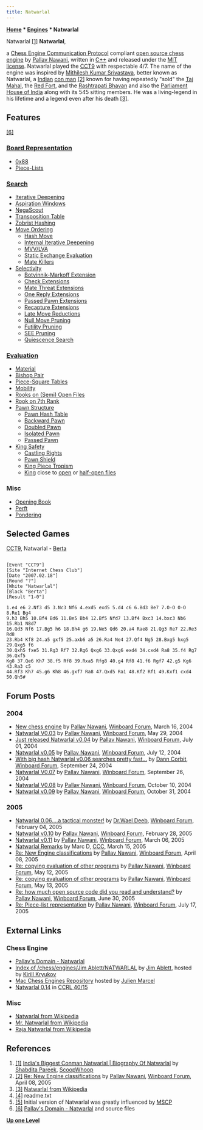 ```yaml
---
title: Natwarlal
---
```

**[Home](Home "Home") \* [Engines](Engines "Engines") \* Natwarlal**



 [](File:Natwarlal.jpg) Natwarlal <a id="cite-note-1" href="#cite-ref-1">[1]</a> 
**Natwarlal**,  

a [Chess Engine Communication Protocol](Chess_Engine_Communication_Protocol "Chess Engine Communication Protocol") compliant [open source chess engine](Category:Open_Source "Category:Open Source") by [Pallav Nawani](Pallav_Nawani "Pallav Nawani"), written in [C++](Cpp "Cpp") and released under the [MIT license](Massachusetts_Institute_of_Technology#License "Massachusetts Institute of Technology"). Natwarlal played the [CCT9](CCT9 "CCT9") with respectable 4/7. 
The name of the engine was inspired by [Mithilesh Kumar Srivastava](https://en.wikipedia.org/wiki/Natwarlal), better known as Natwarlal, a [Indian](https://en.wikipedia.org/wiki/India) [con man](https://en.wikipedia.org/wiki/Confidence_trick) <a id="cite-note-2" href="#cite-ref-2">[2]</a> known for having repeatedly "sold" the [Taj Mahal](https://en.wikipedia.org/wiki/Taj_Mahal), the [Red Fort](https://en.wikipedia.org/wiki/Red_Fort), and the [Rashtrapati Bhavan](https://en.wikipedia.org/wiki/Rashtrapati_Bhavan) and also the [Parliament House of India](https://en.wikipedia.org/wiki/Sansad_Bhavan) along with its 545 sitting members. He was a living-legend in his lifetime and a legend even after his death <a id="cite-note-3" href="#cite-ref-3">[3]</a>. 



## Features


<a id="cite-note-6" href="#cite-ref-6">[6]</a>



### [Board Representation](Board_Representation "Board Representation")


* [0x88](0x88 "0x88")
* [Piece-Lists](Piece-Lists "Piece-Lists")


### [Search](Search "Search")


* [Iterative Deepening](Iterative_Deepening "Iterative Deepening")
* [Aspiration Windows](Aspiration_Windows "Aspiration Windows")
* [NegaScout](NegaScout "NegaScout")
* [Transposition Table](Transposition_Table "Transposition Table")
* [Zobrist Hashing](Zobrist_Hashing "Zobrist Hashing")
* [Move Ordering](Move_Ordering "Move Ordering")
	+ [Hash Move](Hash_Move "Hash Move")
	+ [Internal Iterative Deepening](Internal_Iterative_Deepening "Internal Iterative Deepening")
	+ [MVV/LVA](MVV-LVA "MVV-LVA")
	+ [Static Exchange Evaluation](Static_Exchange_Evaluation "Static Exchange Evaluation")
	+ [Mate Killers](Mate_Killers "Mate Killers")
* [Selectivity](Selectivity "Selectivity")
	+ [Botvinnik-Markoff Extension](Botvinnik-Markoff_Extension "Botvinnik-Markoff Extension")
	+ [Check Extensions](Check_Extensions "Check Extensions")
	+ [Mate Threat Extensions](Mate_Threat_Extensions "Mate Threat Extensions")
	+ [One Reply Extensions](One_Reply_Extensions "One Reply Extensions")
	+ [Passed Pawn Extensions](Passed_Pawn_Extensions "Passed Pawn Extensions")
	+ [Recapture Extensions](Recapture_Extensions "Recapture Extensions")
	+ [Late Move Reductions](Late_Move_Reductions "Late Move Reductions")
	+ [Null Move Pruning](Null_Move_Pruning "Null Move Pruning")
	+ [Futility Pruning](Futility_Pruning "Futility Pruning")
	+ [SEE Pruning](Static_Exchange_Evaluation "Static Exchange Evaluation")
	+ [Quiescence Search](Quiescence_Search "Quiescence Search")


### [Evaluation](Evaluation "Evaluation")


* [Material](Material "Material")
* [Bishop Pair](Bishop_Pair "Bishop Pair")
* [Piece-Square Tables](Piece-Square_Tables "Piece-Square Tables")
* [Mobility](Mobility "Mobility")
* [Rooks on (Semi) Open Files](Rook_on_Open_File "Rook on Open File")
* [Rook on 7th Rank](Rook_on_Seventh "Rook on Seventh")
* [Pawn Structure](Pawn_Structure "Pawn Structure")
	+ [Pawn Hash Table](Pawn_Hash_Table "Pawn Hash Table")
	+ [Backward Pawn](Backward_Pawn "Backward Pawn")
	+ [Doubled Pawn](Doubled_Pawn "Doubled Pawn")
	+ [Isolated Pawn](Isolated_Pawn "Isolated Pawn")
	+ [Passed Pawn](Passed_Pawn "Passed Pawn")
* [King Safety](King_Safety "King Safety")
	+ [Castling Rights](Castling_Rights "Castling Rights")
	+ [Pawn Shield](King_Safety#PawnShield "King Safety")
	+ [King Piece Tropism](King_Safety#KingTropism "King Safety")
	+ [King](King "King") close to [open](Open_File "Open File") or [half-open files](Half-open_File "Half-open File")


### Misc


* [Opening Book](Opening_Book "Opening Book")
* [Perft](Perft "Perft")
* [Pondering](Pondering "Pondering")


## Selected Games


[CCT9](CCT9 "CCT9"), Natwarlal - [Berta](Berta "Berta")




```

[Event "CCT9"]
[Site "Internet Chess Club"]
[Date "2007.02.18"]
[Round "?"]
[White "Natwarlal"]
[Black "Berta"]
[Result "1-0"]
 
1.e4 e6 2.Nf3 d5 3.Nc3 Nf6 4.exd5 exd5 5.d4 c6 6.Bd3 Be7 7.O-O O-O 8.Re1 Bg4 
9.h3 Bh5 10.Bf4 Bd6 11.Be5 Bb4 12.Bf5 Nfd7 13.Bf4 Bxc3 14.bxc3 Nb6 15.Rb1 N8d7 
16.Qd3 Nf6 17.Bg5 h6 18.Bh4 g6 19.Ne5 Qd6 20.a4 Rae8 21.Qg3 Re7 22.Re3 Rd8 
23.Rb4 Kf8 24.a5 gxf5 25.axb6 a5 26.Ra4 Ne4 27.Qf4 Ng5 28.Bxg5 hxg5 29.Qxg5 f6 
30.Qxh5 fxe5 31.Rg3 Rf7 32.Rg6 Qxg6 33.Qxg6 exd4 34.cxd4 Ra8 35.f4 Rg7 36.Qxf5 
Kg8 37.Qe6 Kh7 38.f5 Rf8 39.Rxa5 Rfg8 40.g4 Rf8 41.f6 Rgf7 42.g5 Kg6 43.Ra3 c5 
44.Rf3 Kh7 45.g6 Kh8 46.gxf7 Ra8 47.Qxd5 Ra1 48.Kf2 Rf1 49.Kxf1 cxd4 50.Qh5#

```

## Forum Posts


### 2004


* [New chess engine](http://www.open-aurec.com/wbforum/viewtopic.php?f=18&t=46915) by [Pallav Nawani](Pallav_Nawani "Pallav Nawani"), [Winboard Forum](Computer_Chess_Forums "Computer Chess Forums"), March 16, 2004
* [Natwarlal V0.03](http://www.open-aurec.com/wbforum/viewtopic.php?f=18&t=47710) by [Pallav Nawani](Pallav_Nawani "Pallav Nawani"), [Winboard Forum](Computer_Chess_Forums "Computer Chess Forums"), May 29, 2004
* [Just released Natwarlal v0.04](http://www.open-aurec.com/wbforum/viewtopic.php?f=18&t=48063) by [Pallav Nawani](Pallav_Nawani "Pallav Nawani"), [Winboard Forum](Computer_Chess_Forums "Computer Chess Forums"), July 01, 2004
* [Natwarlal v0.05](http://www.open-aurec.com/wbforum/viewtopic.php?f=18&t=48169) by [Pallav Nawani](Pallav_Nawani "Pallav Nawani"), [Winboard Forum](Computer_Chess_Forums "Computer Chess Forums"), July 12, 2004
* [With big hash Natwarlal v0.06 searches pretty fast...](http://www.open-aurec.com/wbforum/viewtopic.php?f=18&t=49036) by [Dann Corbit](Dann_Corbit "Dann Corbit"), [Winboard Forum](Computer_Chess_Forums "Computer Chess Forums"), September 24, 2004
* [Natwarlal V0.07](http://www.open-aurec.com/wbforum/viewtopic.php?f=18&t=49082) by [Pallav Nawani](Pallav_Nawani "Pallav Nawani"), [Winboard Forum](Computer_Chess_Forums "Computer Chess Forums"), September 26, 2004
* [Natwarlal V0.08](http://www.open-aurec.com/wbforum/viewtopic.php?f=2&t=229) by [Pallav Nawani](Pallav_Nawani "Pallav Nawani"), [Winboard Forum](Computer_Chess_Forums "Computer Chess Forums"), October 10, 2004
* [Natwarlal v0.09](http://www.open-aurec.com/wbforum/viewtopic.php?f=2&t=443) by [Pallav Nawani](Pallav_Nawani "Pallav Nawani"), [Winboard Forum](Computer_Chess_Forums "Computer Chess Forums"), October 31, 2004


### 2005


* [Natwarlal 0.06....a tactical monster!](http://www.open-aurec.com/wbforum/viewtopic.php?f=2&t=1552) by [Dr.Wael Deeb](index.php?title=Dr.Wael_Deeb&action=edit&redlink=1 "Dr.Wael Deeb (page does not exist)"), [Winboard Forum](Computer_Chess_Forums "Computer Chess Forums"), February 04, 2005
* [Natwarlal v0.10](http://www.open-aurec.com/wbforum/viewtopic.php?f=2&t=1811) by [Pallav Nawani](Pallav_Nawani "Pallav Nawani"), [Winboard Forum](Computer_Chess_Forums "Computer Chess Forums"), February 28, 2005
* [Natwarlal v0.11](http://www.open-aurec.com/wbforum/viewtopic.php?f=2&t=1884) by [Pallav Nawani](Pallav_Nawani "Pallav Nawani"), [Winboard Forum](Computer_Chess_Forums "Computer Chess Forums"), March 06, 2005
* [Natwarlal Remarks](https://www.stmintz.com/ccc/index.php?id=416869) by Marc D, [CCC](CCC "CCC"), March 15, 2005
* [Re: New Engine classifications](http://www.open-aurec.com/wbforum/viewtopic.php?f=2&t=2178&p=10172#p10172) by [Pallav Nawani](Pallav_Nawani "Pallav Nawani"), [Winboard Forum](Computer_Chess_Forums "Computer Chess Forums"), April 08, 2005
* [Re: copying evaluation of other programs](http://www.open-aurec.com/wbforum/viewtopic.php?f=4&t=2456&p=11816#p11736) by [Pallav Nawani](Pallav_Nawani "Pallav Nawani"), [Winboard Forum](Computer_Chess_Forums "Computer Chess Forums"), May 12, 2005
* [Re: copying evaluation of other programs](http://www.open-aurec.com/wbforum/viewtopic.php?f=4&t=2456&p=11816#p11816) by [Pallav Nawani](Pallav_Nawani "Pallav Nawani"), [Winboard Forum](Computer_Chess_Forums "Computer Chess Forums"), May 13, 2005
* [Re: how much open source code did you read and understand?](http://www.open-aurec.com/wbforum/viewtopic.php?f=4&t=2877&p=14199#p14199) by [Pallav Nawani](Pallav_Nawani "Pallav Nawani"), [Winboard Forum](Computer_Chess_Forums "Computer Chess Forums"), June 30, 2005
* [Re: Piece-list representation](http://www.open-aurec.com/wbforum/viewtopic.php?f=4&t=3110&p=15091#p15091) by [Pallav Nawani](Pallav_Nawani "Pallav Nawani"), [Winboard Forum](Computer_Chess_Forums "Computer Chess Forums"), July 17, 2005


## External Links


### Chess Engine


* [Pallav's Domain - Natwarlal](http://www.oocities.org/pallavnawani/chess-natwarlal.html)
* [Index of /chess/engines/Jim Ablett/NATWARLAL](http://kirr.homeunix.org/chess/engines/Jim%20Ablett/NATWARLAL/) by [Jim Ablett](Jim_Ablett "Jim Ablett"), hosted by [Kirill Kryukov](Kirill_Kryukov "Kirill Kryukov")
* [Mac Chess Engines Repository](http://julien.marcel.free.fr/macchess/Chess_on_Mac/Engines.html) hosted by [Julien Marcel](Julien_Marcel "Julien Marcel")
* [Natwarlal 0.14](https://ccrl.chessdom.com/ccrl/4040/cgi/engine_details.cgi?match_length=30&each_game=1&print=Details&each_game=1&eng=Natwarlal%200.14#Natwarlal_0_14) in [CCRL 40/15](CCRL "CCRL")


### Misc


* [Natwarlal from Wikipedia](https://en.wikipedia.org/wiki/Natwarlal)
* [Mr. Natwarlal from Wikipedia](https://en.wikipedia.org/wiki/Mr._Natwarlal)
* [Raja Natwarlal from Wikipedia](https://en.wikipedia.org/wiki/Raja_Natwarlal)


## References


1. <a id="cite-ref-1" href="#cite-note-1">[1]</a> [India's Biggest Conman Natwarlal | Biography Of Natwarlal](https://www.scoopwhoop.com/Natwarlal-Indias-Greatest-Conman-Who-Sold-Taj-Mahal/) by [Shabdita Pareek](https://www.scoopwhoop.com/author/shabdita-pareek/?ref=page_article), [ScoopWhoop](https://en.wikipedia.org/wiki/ScoopWhoop)
2. <a id="cite-ref-2" href="#cite-note-2">[2]</a> [Re: New Engine classifications](http://www.open-aurec.com/wbforum/viewtopic.php?f=2&t=2178&p=10172#p10172) by [Pallav Nawani](Pallav_Nawani "Pallav Nawani"), [Winboard Forum](Computer_Chess_Forums "Computer Chess Forums"), April 08, 2005
3. <a id="cite-ref-3" href="#cite-note-3">[3]</a> [Natwarlal from Wikipedia](https://en.wikipedia.org/wiki/Natwarlal)
4. <a id="cite-ref-4" href="#cite-note-4">[4]</a> readme.txt
5. <a id="cite-ref-5" href="#cite-note-5">[5]</a> Initial version of Natwarlal was greatly influenced by [MSCP](MSCP "MSCP")
6. <a id="cite-ref-6" href="#cite-note-6">[6]</a> [Pallav's Domain - Natwarlal](http://www.oocities.org/pallavnawani/chess-natwarlal.html) and source files

**[Up one Level](Engines "Engines")**







 
